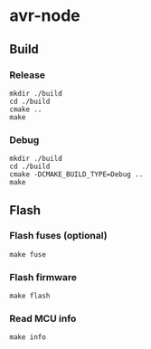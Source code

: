 # avr-node
## Build
### Release ###
```
mkdir ./build
cd ./build
cmake ..
make
```
### Debug ###
```
mkdir ./build
cd ./build
cmake -DCMAKE_BUILD_TYPE=Debug ..
make
```
## Flash
### Flash fuses (optional) ###
```
make fuse
```
### Flash firmware ###
```
make flash
```
### Read MCU info ###
```
make info
```

